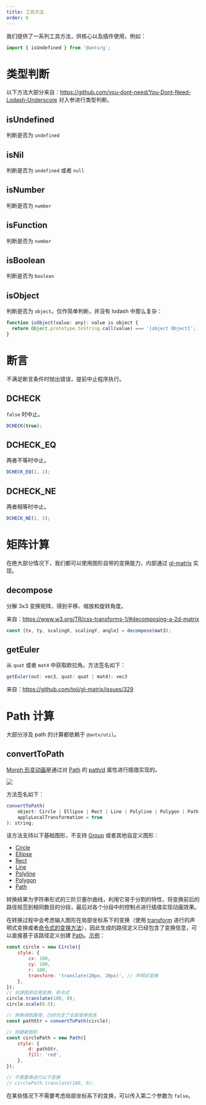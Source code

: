```yaml
---
title: 工具方法
order: 6
---
```


我们提供了一系列工具方法，供核心以及插件使用，例如：

```js
import { isUndefined } from '@antv/g';
```

# 类型判断

以下方法大部分来自：https://github.com/you-dont-need/You-Dont-Need-Lodash-Underscore 对入参进行类型判断。

## isUndefined

判断是否为 `undefined`

## isNil

判断是否为 `undefined` 或者 `null`

## isNumber

判断是否为 `number`

## isFunction

判断是否为 `number`

## isBoolean

判断是否为 `boolean`

## isObject

判断是否为 `object`。仅作简单判断，并没有 lodash 中那么复杂：

```js
function isObject(value: any): value is object {
  return Object.prototype.toString.call(value) === '[object Object]';
}
```

# 断言

不满足断言条件时抛出错误，提前中止程序执行。

## DCHECK

`false` 时中止。

```js
DCHECK(true);
```

## DCHECK_EQ

两者不等时中止。

```js
DCHECK_EQ(1, 1);
```

## DCHECK_NE

两者相等时中止。

```js
DCHECK_NE(1, 2);
```

# 矩阵计算

在绝大部分情况下，我们都可以使用图形自带的变换能力，内部通过 [gl-matrix](https://github.com/toji/gl-matrix) 实现。

## decompose

分解 3x3 变换矩阵，得到平移、缩放和旋转角度。

来自：https://www.w3.org/TR/css-transforms-1/#decomposing-a-2d-matrix

```js
const [tx, ty, scalingX, scalingY, angle] = decompose(mat3);
```

## getEuler

从 `quat` 或者 `mat4` 中获取欧拉角。方法签名如下：

```js
getEuler(out: vec3, quat: quat | mat4): vec3
```

来自：https://github.com/toji/gl-matrix/issues/329

# Path 计算

大部分涉及 path 的计算都依赖于 `@antv/util`。

## convertToPath

[Morph 形变动画](/zh/docs/api/animation#形变动画)是通过对 [Path](/zh/docs/api/basic/path) 的 [path/d](/zh/docs/api/basic/path#d) 属性进行插值实现的。

<img src="https://gw.alipayobjects.com/mdn/rms_6ae20b/afts/img/A*qCHaTJUg_aEAAAAAAAAAAAAAARQnAQ">

方法签名如下：

```js
convertToPath(
    object: Circle | Ellipse | Rect | Line | Polyline | Polygon | Path,
    applyLocalTransformation = true
): string;
```

该方法支持以下基础图形，不支持 [Group](/zh/docs/api/basic/group) 或者其他自定义图形：

-   [Circle](/zh/docs/api/basic/circle)
-   [Ellipse](/zh/docs/api/basic/ellipse)
-   [Rect](/zh/docs/api/basic/rect)
-   [Line](/zh/docs/api/basic/line)
-   [Polyline](/zh/docs/api/basic/polyline)
-   [Polygon](/zh/docs/api/basic/polygon)
-   [Path](/zh/docs/api/basic/path)

转换结果为字符串形式的三阶贝塞尔曲线，利用它易于分割的特性，将变换前后的路径规范到相同数目的分段，最后对各个分段中的控制点进行插值实现动画效果。

在转换过程中会考虑输入图形在局部坐标系下的变换（使用 [transform](/zh/docs/api/basic/display-object#transform) 进行的声明式变换或者[命令式的变换方法](/zh/docs/api/basic/display-object#变换操作)），因此生成的路径定义已经包含了变换信息，可以直接基于该路径定义创建 [Path](/zh/docs/api/basic/path)。[示例](/zh/examples/animation#convert-to-path)：

```js
const circle = new Circle({
    style: {
        cx: 100,
        cy: 100,
        r: 100,
        transform: 'translate(20px, 20px)', // 声明式变换
    },
});
// 对源图形应用变换，命令式
circle.translate(100, 0);
circle.scale(0.5);

// 转换得到路径，已经包含了全部变换信息
const pathStr = convertToPath(circle);

// 创建新图形
const circlePath = new Path({
    style: {
        d: pathStr,
        fill: 'red',
    },
});

// 不需要再进行以下变换
// circlePath.translate(100, 0);
```

在某些情况下不需要考虑局部坐标系下的变换，可以传入第二个参数为 `false`。
